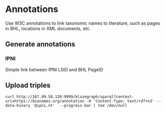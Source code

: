 # Annotations

Use W3C annotations to link taxonomic names to literature, such as pages in BHL, locations in XML documents, etc.

## Generate annotations

### IPNI

Simple link between IPNI LSID and BHL PageID

## Upload triples

```
curl http://167.99.58.120:9999/blazegraph/sparql?context-uri=https://bionames.org/annotation -H 'Content-Type: text/rdf+n3' --data-binary '@ipni.nt'  --progress-bar | tee /dev/null
```

